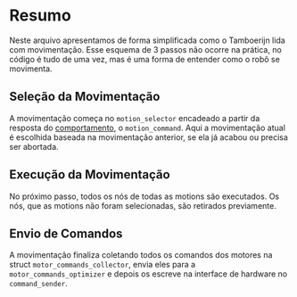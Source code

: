 # Resumo

Neste arquivo apresentamos de forma simplificada como o Tamboerijn lida com movimentação. Esse esquema de 3 passos não ocorre na prática, no código é tudo de uma vez, mas é uma forma de entender como o robô se movimenta.  

## Seleção da Movimentação

A movimentação começa no `motion_selector` encadeado a partir da resposta do [comportamento](../comportamento/comportamento.md), o `motion_command`. Aqui a movimentação atual é escolhida baseada na movimentação anterior, se ela já acabou ou precisa ser abortada.  

## Execução da Movimentação

No próximo passo, todos os nós de todas as motions são executados. Os nós, que as motions não foram selecionadas, são retirados previamente.  

## Envio de Comandos

A movimentação finaliza coletando todos os comandos dos motores na struct `motor_commands_collector`, envia eles para a `motor_commands_optimizer` e depois os escreve na interface de hardware no `command_sender`.
